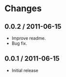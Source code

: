 # Changes #

## 0.0.2 / 2011-06-15 ##

  - Improve readme.
  - Bug fix.

## 0.0.1 / 2011-06-15 ##

  - Initial release
